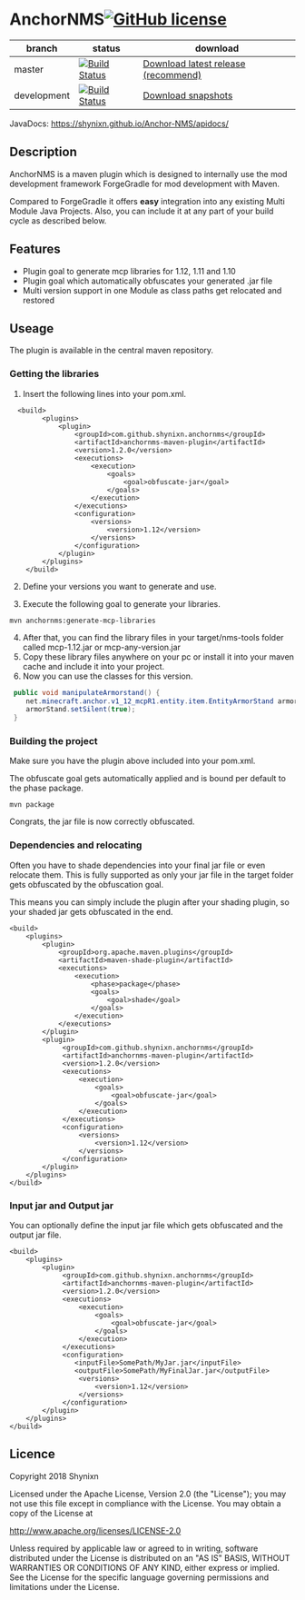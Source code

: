 # AnchorNMS[![GitHub license](https://img.shields.io/badge/license-Apache%20License%202.0-blue.svg)](https://raw.githubusercontent.com/Shynixn/BlockBall/master/LICENSE)

| branch        | status        | download      |
| ------------- | --------------| --------------| 
| master        | [![Build Status](https://travis-ci.org/Shynixn/Anchor-NMS.svg?branch=master)](https://travis-ci.org/Shynixn/Anchor-NMS) |[Download latest release (recommend)](https://github.com/Shynixn/Anchor-NMS/releases)|
| development   | [![Build Status](https://travis-ci.org/Shynixn/Anchor-NMS.svg?branch=development)](https://travis-ci.org/Shynixn/Anchor-NMS) | [Download snapshots](https://oss.sonatype.org/content/repositories/snapshots/com/github/shynixn/anchornms/anchornms-maven-plugin) |

JavaDocs: https://shynixn.github.io/Anchor-NMS/apidocs/

## Description

AnchorNMS is a maven plugin which is designed to internally use the mod development framework ForgeGradle for 
mod development with Maven.

Compared to ForgeGradle it offers **easy** integration into any existing Multi Module Java Projects. 
Also, you can include it at any part of your build cycle as described below.

## Features

* Plugin goal to generate mcp libraries for 1.12, 1.11 and 1.10 
* Plugin goal which automatically obfuscates your generated .jar file
* Multi version support in one Module as class paths get relocated and restored

## Useage

The plugin is available in the central maven repository.

### Getting the libraries

1. Insert the following lines into your pom.xml.

```maven
  <build>
        <plugins>
            <plugin>
                <groupId>com.github.shynixn.anchornms</groupId>
                <artifactId>anchornms-maven-plugin</artifactId>
                <version>1.2.0</version>
                <executions>
                    <execution>
                        <goals>
                            <goal>obfuscate-jar</goal>
                        </goals>
                    </execution>
                </executions>
                <configuration>
                    <versions>
                        <version>1.12</version>
                    </versions>
                </configuration>
            </plugin>
        </plugins>
    </build>
```

2. Define your versions you want to generate and use.

3. Execute the following goal to generate your libraries. 

```maven
mvn anchornms:generate-mcp-libraries
```

4. After that, you can find the library files in your target/nms-tools folder called mcp-1.12.jar or mcp-any-version.jar
5. Copy these library files anywhere on your pc or install it into your maven cache and include it into your project.
6. Now you can use the classes for this version.

```java
 public void manipulateArmorstand() {
    net.minecraft.anchor.v1_12_mcpR1.entity.item.EntityArmorStand armorStand;
    armorStand.setSilent(true);
 }
```

### Building the project

Make sure you have the plugin above included into your pom.xml.

The obfuscate goal gets automatically applied and is bound per default to the phase package.

```maven
mvn package
```
Congrats, the jar file is now correctly obfuscated.

### Dependencies and relocating

Often you have to shade dependencies into your final jar file or even relocate them. This is fully supported
as only your jar file in the target folder gets obfuscated by the obfuscation goal.

This means you can simply include the plugin after your shading plugin, so your shaded jar gets obfuscated
in the end.

```maven
<build>
    <plugins>
        <plugin>
            <groupId>org.apache.maven.plugins</groupId>
            <artifactId>maven-shade-plugin</artifactId>
            <executions>
                <execution>
                    <phase>package</phase>
                    <goals>
                        <goal>shade</goal>
                    </goals>
                </execution>
            </executions>
        </plugin>
        <plugin>
             <groupId>com.github.shynixn.anchornms</groupId>
             <artifactId>anchornms-maven-plugin</artifactId>
             <version>1.2.0</version>
             <executions>
                 <execution>
                     <goals>
                         <goal>obfuscate-jar</goal>
                     </goals>
                 </execution>
             </executions>
             <configuration>
                 <versions>
                     <version>1.12</version>
                 </versions>
             </configuration>
        </plugin>
    </plugins>
</build>
```

### Input jar and Output jar

You can optionally define the input jar file which gets obfuscated and the output jar file.

```maven
<build>
    <plugins>
        <plugin>
             <groupId>com.github.shynixn.anchornms</groupId>
             <artifactId>anchornms-maven-plugin</artifactId>
             <version>1.2.0</version>
             <executions>
                 <execution>
                     <goals>
                         <goal>obfuscate-jar</goal>
                     </goals>
                 </execution>
             </executions>
             <configuration>
                <inputFile>SomePath/MyJar.jar</inputFile>
                <outputFile>SomePath/MyFinalJar.jar</outputFile>
                 <versions>
                     <version>1.12</version>
                 </versions>
             </configuration>
        </plugin>
    </plugins>
</build>
```

## Licence

Copyright 2018 Shynixn

Licensed under the Apache License, Version 2.0 (the "License");
you may not use this file except in compliance with the License.
You may obtain a copy of the License at

   http://www.apache.org/licenses/LICENSE-2.0

Unless required by applicable law or agreed to in writing, software
distributed under the License is distributed on an "AS IS" BASIS,
WITHOUT WARRANTIES OR CONDITIONS OF ANY KIND, either express or implied.
See the License for the specific language governing permissions and
limitations under the License.
